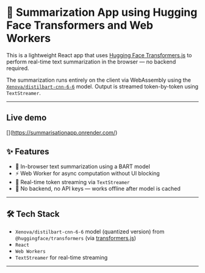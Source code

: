 # 🧠 Summarization App using Hugging Face Transformers and Web Workers

This is a lightweight React app that uses [Hugging Face Transformers.js](https://github.com/xenova/transformers.js) to perform real-time text summarization in the browser — no backend required.

The summarization runs entirely on the client via WebAssembly using the [`Xenova/distilbart-cnn-6-6`](https://huggingface.co/Xenova/distilbart-cnn-6-6) model. Output is streamed token-by-token using `TextStreamer`.

---

## Live demo

[\[](https://summarisationapp.onrender.com/)](https://summarisationapp.onrender.com/)

## ✨ Features

- 🧠 In-browser text summarization using a BART model
- ⚡ Web Worker for async computation without UI blocking
- 📡 Real-time token streaming via `TextStreamer`
- 🔐 No backend, no API keys — works offline after model is cached

---

## 🛠 Tech Stack

- `Xenova/distilbart-cnn-6-6` model (quantized version) from `@huggingface/transformers` (via [transformers.js](https://github.com/xenova/transformers.js))
- `React`
- `Web Workers`
- `TextStreamer` for real-time streaming

---
